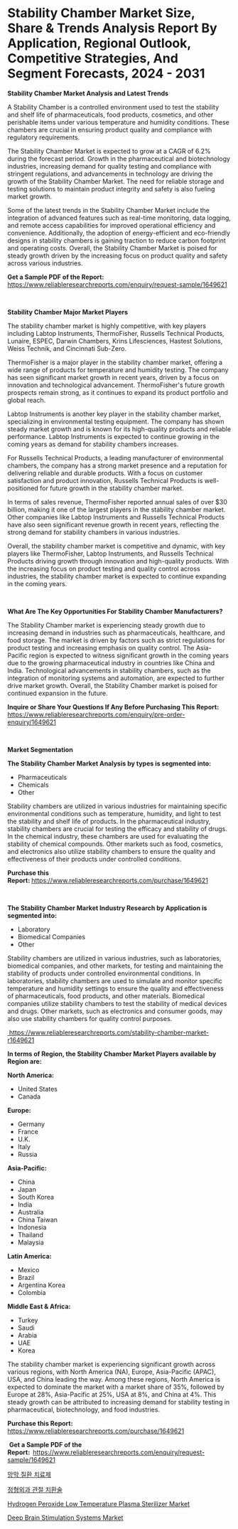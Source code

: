 <p><h1>Stability Chamber Market Size, Share & Trends Analysis Report By Application, Regional Outlook, Competitive Strategies, And Segment Forecasts, 2024 - 2031</h1></p><p><strong>Stability Chamber Market Analysis and Latest Trends</strong></p>
<p><p>A Stability Chamber is a controlled environment used to test the stability and shelf life of pharmaceuticals, food products, cosmetics, and other perishable items under various temperature and humidity conditions. These chambers are crucial in ensuring product quality and compliance with regulatory requirements.</p><p>The Stability Chamber Market is expected to grow at a CAGR of 6.2% during the forecast period. Growth in the pharmaceutical and biotechnology industries, increasing demand for quality testing and compliance with stringent regulations, and advancements in technology are driving the growth of the Stability Chamber Market. The need for reliable storage and testing solutions to maintain product integrity and safety is also fueling market growth.</p><p>Some of the latest trends in the Stability Chamber Market include the integration of advanced features such as real-time monitoring, data logging, and remote access capabilities for improved operational efficiency and convenience. Additionally, the adoption of energy-efficient and eco-friendly designs in stability chambers is gaining traction to reduce carbon footprint and operating costs. Overall, the Stability Chamber Market is poised for steady growth driven by the increasing focus on product quality and safety across various industries.</p></p>
<p><strong>Get a Sample PDF of the Report:&nbsp;</strong> <a href="https://www.reliableresearchreports.com/enquiry/request-sample/1649621">https://www.reliableresearchreports.com/enquiry/request-sample/1649621</a></p>
<p>&nbsp;</p>
<p><strong>Stability Chamber Major Market Players</strong></p>
<p><p>The stability chamber market is highly competitive, with key players including Labtop Instruments, ThermoFisher, Russells Technical Products, Lunaire, ESPEC, Darwin Chambers, Krins Lifesciences, Hastest Solutions, Weiss Technik, and Cincinnati Sub-Zero. </p><p>ThermoFisher is a major player in the stability chamber market, offering a wide range of products for temperature and humidity testing. The company has seen significant market growth in recent years, driven by a focus on innovation and technological advancement. ThermoFisher's future growth prospects remain strong, as it continues to expand its product portfolio and global reach.</p><p>Labtop Instruments is another key player in the stability chamber market, specializing in environmental testing equipment. The company has shown steady market growth and is known for its high-quality products and reliable performance. Labtop Instruments is expected to continue growing in the coming years as demand for stability chambers increases.</p><p>For Russells Technical Products, a leading manufacturer of environmental chambers, the company has a strong market presence and a reputation for delivering reliable and durable products. With a focus on customer satisfaction and product innovation, Russells Technical Products is well-positioned for future growth in the stability chamber market.</p><p>In terms of sales revenue, ThermoFisher reported annual sales of over $30 billion, making it one of the largest players in the stability chamber market. Other companies like Labtop Instruments and Russells Technical Products have also seen significant revenue growth in recent years, reflecting the strong demand for stability chambers in various industries. </p><p>Overall, the stability chamber market is competitive and dynamic, with key players like ThermoFisher, Labtop Instruments, and Russells Technical Products driving growth through innovation and high-quality products. With the increasing focus on product testing and quality control across industries, the stability chamber market is expected to continue expanding in the coming years.</p></p>
<p>&nbsp;</p>
<p><strong>What Are The Key Opportunities For Stability Chamber Manufacturers?</strong></p>
<p><p>The Stability Chamber market is experiencing steady growth due to increasing demand in industries such as pharmaceuticals, healthcare, and food storage. The market is driven by factors such as strict regulations for product testing and increasing emphasis on quality control. The Asia-Pacific region is expected to witness significant growth in the coming years due to the growing pharmaceutical industry in countries like China and India. Technological advancements in stability chambers, such as the integration of monitoring systems and automation, are expected to further drive market growth. Overall, the Stability Chamber market is poised for continued expansion in the future.</p></p>
<p><strong>Inquire or Share Your Questions If Any Before Purchasing This Report:</strong> <a href="https://www.reliableresearchreports.com/enquiry/pre-order-enquiry/1649621">https://www.reliableresearchreports.com/enquiry/pre-order-enquiry/1649621</a></p>
<p>&nbsp;</p>
<p><strong>Market Segmentation</strong></p>
<p><strong>The Stability Chamber Market Analysis by types is segmented into:</strong></p>
<p><ul><li>Pharmaceuticals</li><li>Chemicals</li><li>Other</li></ul></p>
<p><p>Stability chambers are utilized in various industries for maintaining specific environmental conditions such as temperature, humidity, and light to test the stability and shelf life of products. In the pharmaceutical industry, stability chambers are crucial for testing the efficacy and stability of drugs. In the chemical industry, these chambers are used for evaluating the stability of chemical compounds. Other markets such as food, cosmetics, and electronics also utilize stability chambers to ensure the quality and effectiveness of their products under controlled conditions.</p></p>
<p><strong>Purchase this Report:&nbsp;</strong><a href="https://www.reliableresearchreports.com/purchase/1649621">https://www.reliableresearchreports.com/purchase/1649621</a></p>
<p>&nbsp;</p>
<p><strong>The Stability Chamber Market Industry Research by Application is segmented into:</strong></p>
<p><ul><li>Laboratory</li><li>Biomedical Companies</li><li>Other</li></ul></p>
<p><p>Stability chambers are utilized in various industries, such as laboratories, biomedical companies, and other markets, for testing and maintaining the stability of products under controlled environmental conditions. In laboratories, stability chambers are used to simulate and monitor specific temperature and humidity settings to ensure the quality and effectiveness of pharmaceuticals, food products, and other materials. Biomedical companies utilize stability chambers to test the stability of medical devices and drugs. Other markets, such as electronics and consumer goods, may also use stability chambers for quality control purposes.</p></p>
<p><a href="https://www.reliableresearchreports.com/stability-chamber-market-r1649621">&nbsp;https://www.reliableresearchreports.com/stability-chamber-market-r1649621</a></p>
<p><strong>In terms of Region, the Stability Chamber Market Players available by Region are:</strong></p>
<p>
    <p> <strong> North America: </strong>
        <ul>
            <li>United States</li>
            <li>Canada</li>
        </ul>
        </p> 
    <p> <strong> Europe: </strong>
        <ul>
            <li>Germany</li>
            <li>France</li>
            <li>U.K.</li>
            <li>Italy</li>
            <li>Russia</li>
        </ul>
        </p> 
    <p> <strong> Asia-Pacific: </strong>
        <ul>
            <li>China</li>
            <li>Japan</li>
            <li>South Korea</li>
            <li>India</li>
            <li>Australia</li>
            <li>China Taiwan</li>
            <li>Indonesia</li>
            <li>Thailand</li>
            <li>Malaysia</li>
        </ul>
        </p> 
    <p> <strong> Latin America: </strong>
        <ul>
            <li>Mexico</li>
            <li>Brazil</li>
            <li>Argentina Korea</li>
            <li>Colombia</li>
        </ul>
        </p> 
    <p> <strong> Middle East & Africa: </strong>
        <ul>
            <li>Turkey</li>
            <li>Saudi</li>
            <li>Arabia</li>
            <li>UAE</li>
            <li>Korea</li>
        </ul>
    </p>
    </p>
<p><p>The stability chamber market is experiencing significant growth across various regions, with North America (NA), Europe, Asia-Pacific (APAC), USA, and China leading the way. Among these regions, North America is expected to dominate the market with a market share of 35%, followed by Europe at 28%, Asia-Pacific at 25%, USA at 8%, and China at 4%. This steady growth can be attributed to increasing demand for stability testing in pharmaceutical, biotechnology, and food industries.</p></p>
<p><strong>Purchase this Report: </strong><a href="https://www.reliableresearchreports.com/purchase/1649621">https://www.reliableresearchreports.com/purchase/1649621</a></p>
<p>&nbsp;<strong>Get a Sample PDF of the Report:&nbsp;&nbsp;</strong><a href="https://www.reliableresearchreports.com/enquiry/request-sample/1649621">https://www.reliableresearchreports.com/enquiry/request-sample/1649621</a></p>
<p><strong></strong></p>
<p><p><a href="https://github.com/sougarounis/Market-Research-Report-List-3/blob/main/689274743988.md">망막 질환 치료제</a></p><p><a href="https://github.com/Howaoole34545/Market-Research-Report-List-1/blob/main/277879443989.md">정형외과 관절 치환술</a></p><p><a href="https://github.com/Alonsoolds3wq1d81czn8rbol/Market-Research-Report-List-2/blob/main/hydrogen-peroxide-low-temperature-plasma-sterilizer-market.md">Hydrogen Peroxide Low Temperature Plasma Sterilizer Market</a></p><p><a href="https://github.com/yemakinde/Market-Research-Report-List-2/blob/main/deep-brain-stimulation-systems-market.md">Deep Brain Stimulation Systems Market</a></p></p>